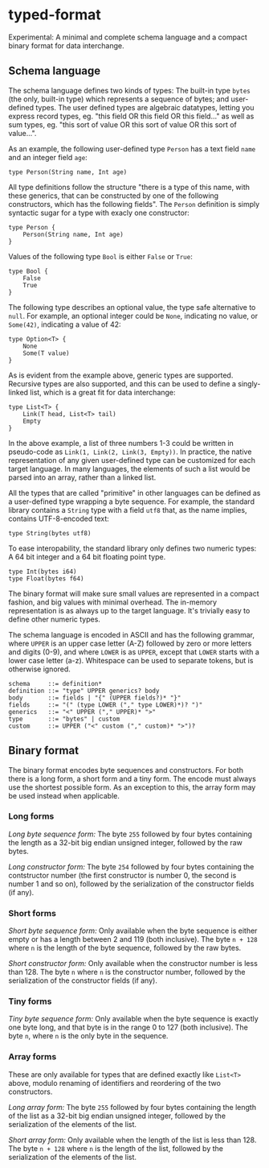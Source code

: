 # typed-format
Experimental: A minimal and complete schema language and a compact binary format for data interchange.


## Schema language

The schema language defines two kinds of types: The built-in type `bytes` (the only, built-in type) which represents a sequence of bytes; and user-defined types. The user defined types are algebraic datatypes, letting you express record types, eg. "this field OR this field OR this field..." as well as sum types, eg. "this sort of value OR this sort of value OR this sort of value...".

As an example, the following user-defined type `Person` has a text field `name` and an integer field `age`:

    type Person(String name, Int age)

All type definitions follow the structure "there is a type of this name, with these generics, that can be constructed by one of the following constructors, which has the following fields". The `Person` definition is simply syntactic sugar for a type with exacly one constructor:

    type Person {
        Person(String name, Int age)
    }

Values of the following type `Bool` is either `False` or `True`:

    type Bool {
        False
        True
    }

The following type describes an optional value, the type safe alternative to `null`. For example, an optional integer could be `None`, indicating no value, or `Some(42)`, indicating a value of 42:

    type Option<T> {
        None
        Some(T value)
    }

As is evident from the example above, generic types are supported. Recursive types are also supported, and this can be used to define a singly-linked list, which is a great fit for data interchange:

    type List<T> {
        Link(T head, List<T> tail)
        Empty
    }

In the above example, a list of three numbers 1-3 could be written in pseudo-code as `Link(1, Link(2, Link(3, Empty))`. In practice, the native representation of any given user-defined type can be customized for each target language. In many languages, the elements of such a list would be parsed into an array, rather than a linked list.

All the types that are called "primitive" in other languages can be defined as a user-defined type wrapping a byte sequence. For example, the standard library contains a `String` type with a field `utf8` that, as the name implies, contains UTF-8-encoded text:

    type String(bytes utf8)

To ease interopability, the standard library only defines two numeric types: A 64 bit integer and a 64 bit floating point type.

    type Int(bytes i64)
    type Float(bytes f64)

The binary format will make sure small values are represented in a compact fashion, and big values with minimal overhead. The in-memory representation is as always up to the target language. It's trivially easy to define other numeric types.

The schema language is encoded in ASCII and has the following grammar, where `UPPER` is an upper case letter (A-Z) followed by zero or more letters and digits (0-9), and where `LOWER` is as `UPPER`, except that `LOWER` starts with a lower case letter (a-z). Whitespace can be used to separate tokens, but is otherwise ignored.

    schema     ::= definition*
    definition ::= "type" UPPER generics? body
    body       ::= fields | "{" (UPPER fields?)* "}"
    fields     ::= "(" (type LOWER ("," type LOWER)*)? ")"
    generics   ::= "<" UPPER ("," UPPER)* ">"
    type       ::= "bytes" | custom
    custom     ::= UPPER ("<" custom ("," custom)* ">")?


## Binary format

The binary format encodes byte sequences and constructors. For both there is a long form, a short form and a tiny form. The encode must always use the shortest possible form. As an exception to this, the array form may be used instead when applicable.

### Long forms

*Long byte sequence form:* The byte `255` followed by four bytes containing the length as a 32-bit big endian unsigned integer, followed by the raw bytes.

*Long constructor form:* The byte `254` followed by four bytes containing the contstructor number (the first constructor is number 0, the second is number 1 and so on), followed by the serialization of the constructor fields (if any).

### Short forms

*Short byte sequence form:* Only available when the byte sequence is either empty or has a length between 2 and 119 (both inclusive). The byte `n + 128` where `n` is the length of the byte sequence, followed by the raw bytes.

*Short constructor form:* Only available when the constructor number is less than 128. The byte `n` where `n` is the constructor number, followed by the serialization of the constructor fields (if any).

### Tiny forms

*Tiny byte sequence form:* Only available when the byte sequence is exactly one byte long, and that byte is in the range 0 to 127 (both inclusive). The byte `n`, where `n` is the only byte in the sequence.

### Array forms

These are only available for types that are defined exactly like `List<T>` above, modulo renaming of identifiers and reordering of the two constructors.

*Long array form:* The byte `255` followed by four bytes containing the length of the list as a 32-bit big endian unsigned integer, followed by the serialization of the elements of the list.

*Short array form:* Only available when the length of the list is less than 128. The byte `n + 128` where `n` is the length of the list, followed by the serialization of the elements of the list.


